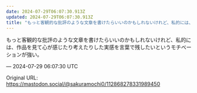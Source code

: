 ```yaml
---
date: 2024-07-29T06:07:30.913Z
updated: 2024-07-29T06:07:30.913Z
title: "もっと客観的な批評のような文章を書けたらいいのかもしれないけれど、私的には、作品[...]"
---
```


<p>もっと客観的な批評のような文章を書けたらいいのかもしれないけれど、私的には、作品を見て心が感じたり考えたりした実感を言葉で残したいというモチベーションが強い。</p>

&mdash; 2024-07-29 06:07:30 UTC

Original URL: https://mastodon.social/@sakuramochi0/112868278331989450
